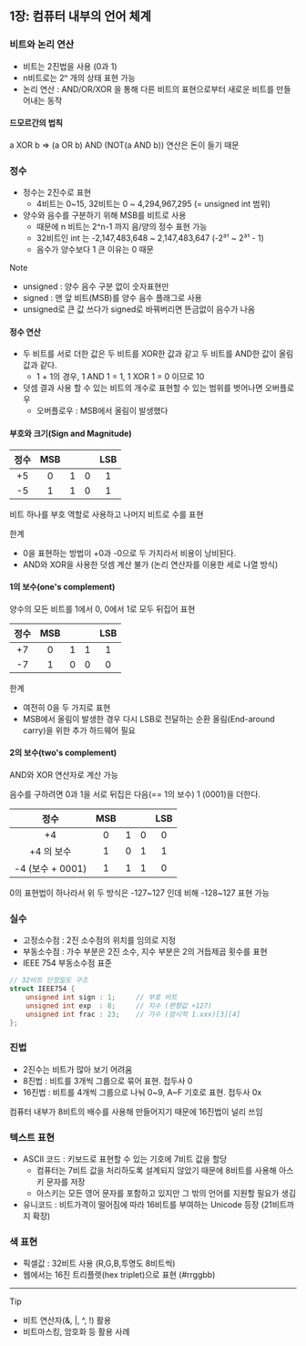 ## 1장: 컴퓨터 내부의 언어 체계

### 비트와 논리 연산

- 비트는 2진법을 사용 (0과 1)
- n비트로는 2ⁿ 개의 상태 표현 가능
- 논리 연산 : AND/OR/XOR 을 통해 다른 비트의 표현으로부터 새로운 비트를 만들어내는 동작


#### 드모르간의 법칙
a XOR b => (a OR b) AND (NOT(a AND b))
연산은 돈이 들기 때문

### 정수

- 정수는 2진수로 표현
  - 4비트는 0~15, 32비트는 0 ~ 4,294,967,295 (= unsigned int 범위)
- 양수와 음수를 구분하기 위해 MSB를 비트로 사용
  - 때문에 n 비트는 2^n-1 까지 음/양의 정수 표현 가능
  - 32비트인 int 는 -2,147,483,648 ~ 2,147,483,647 (-2³¹ ~ 2³¹ - 1)
  - 음수가 양수보다 1 큰 이유는 0 때문

> [!NOTE]
> - unsigned : 양수 음수 구분 없이 숫자표현만
> - signed : 맨 앞 비트(MSB)를 양수 음수 플래그로 사용
> - unsigned로 큰 값 쓰다가 signed로 바꿔버리면 뜬금없이 음수가 나옴

#### 정수 연산

- 두 비트를 서로 더한 값은 두 비트를 XOR한 값과 같고 두 비트를 AND한 값이 올림 값과 같다. 
  - 1 + 1의 경우, 1 AND 1 = 1, 1 XOR 1 = 0 이므로 10
- 덧셈 결과 사용 할 수 있는 비트의 개수로 표현할 수 있는 범위를 벗어나면 오버플로우
  - 오버플로우 : MSB에서 올림이 발생했다

#### 부호와 크기(Sign and Magnitude)

| 정수| MSB |  | | LSB |
|:--:|:--:|:--:|:--:|:--:|
|+5 |0|1|0|1|
|-5 |1|1|0|1|

비트 하나를 부호 역할로 사용하고 나머지 비트로 수를 표현

한계
- 0을 표현하는 방법이 +0과 -0으로 두 가지라서 비용이 낭비된다.
- AND와 XOR을 사용한 덧셈 계산 불가 (논리 연산자를 이용한 세로 나열 방식)


#### 1의 보수(one's complement)

양수의 모든 비트를 1에서 0, 0에서 1로 모두 뒤집어 표현

| 정수| MSB |  | | LSB |
|:--:|:--:|:--:|:--:|:--:|
|+7 |0|1|1|1|
|-7 |1|0|0|0|


한계
- 여전히 0을 두 가지로 표현
- MSB에서 올림이 발생한 경우 다시 LSB로 전달하는 순환 올림(End-around carry)을 위한 추가 하드웨어 필요

#### 2의 보수(two's complement)

AND와 XOR 연산자로 계산 가능

음수를 구하려면 0과 1을 서로 뒤집은 다음(== 1의 보수) 1 (0001)을 더한다.

| 정수| MSB |  | | LSB |
|:--:|:--:|:--:|:--:|:--:|
|+4 |0|1|0|0|
|+4 의 보수|1|0|1|1|
|-4 (보수 + 0001) |1|1|1|0|

0의 표현법이 하나라서 위 두 방식은 -127~127 인데 비해 -128~127 표현 가능

### 실수
- 고정소수점 : 2진 소수점의 위치를 임의로 지정
- 부동소수점 : 가수 부분은 2진 소수, 지수 부분은 2의 거듭제곱 횟수를 표현
- IEEE 754 부동소수점 표준

```cpp
// 32비트 단정밀도 구조
struct IEEE754 {
    unsigned int sign : 1;     // 부호 비트
    unsigned int exp  : 8;     // 지수 (편향값 +127)
    unsigned int frac : 23;    // 가수 (암시적 1.xxx)[3][4]
};
```
### 진법

- 2진수는 비트가 많아 보기 어려움
- 8진법 : 비트를 3개씩 그룹으로 묶어 표현. 접두사 0
- 16진법 : 비트를 4개씩 그룹으로 나눠 0~9, A~F 기호로 표현. 접두사 0x

컴퓨터 내부가 8비트의 배수를 사용해 만들어지기 때문에 16진법이 널리 쓰임


###  텍스트 표현

- ASCII 코드 : 키보드로 표현할 수 있는 기호에 7비트 값을 할당
  - 컴퓨터는 7비트 값을 처리하도록 설계되지 않았기 때문에 8비트를 사용해 아스키 문자를 저장
  - 아스키는 모든 영어 문자를 포함하고 있지만 그 밖의 언어를 지원할 필요가 생김
- 유니코드 : 비트가격이 떨어짐에 따라 16비트를 부여하는 Unicode 등장 (21비트까지 확장)



### 색 표현

- 픽셀값 : 32비트 사용 (R,G,B,투명도 8비트씩)
- 웹에서는 16진 트리플렛(hex triplet)으로 표현 (#rrggbb)

---

> [!Tip]
> - 비트 연산자(&, |, ^, !) 활용
> - 비트마스킹, 암호화 등 활용 사례

